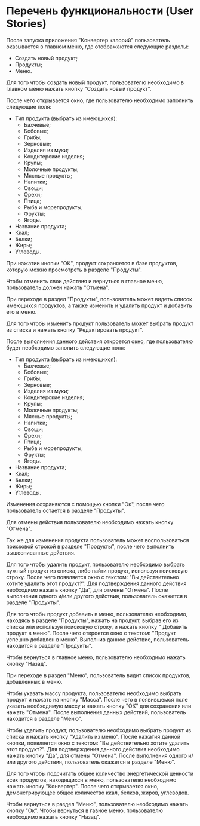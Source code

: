 Перечень функциональности (User Stories)
==========
После запуска приложения "Конвертер калорий" пользователь оказывается в главном меню, где отображаются следующие разделы:
* Создать новый продукт;
* Продукты;
* Меню.

Для того чтобы создать новый продукт, пользователю необходимо в главном меню нажать кнопку "Создать новый продукт".

После чего открывается окно, где пользователю необходимо заполнить следующие поля:
* Тип продукта (выбрать из имеющихся):
  * Бахчевые;
  * Бобовые;
  * Грибы;
  * Зерновые;
  * Изделия из муки;
  * Кондитерские изделия;
  * Крупы;
  * Молочные продукты;
  * Мясные продукты;
  * Напитки;
  * Овощи;
  * Орехи;
  * Птица;
  * Рыба и морепродукты;
  * Фрукты;
  * Ягоды.
* Название продукта;
* Ккал;
* Белки;
* Жиры;
* Углеводы.

При нажатии кнопки "ОК", продукт сохраняется в базе продуктов, которую можно просмотреть в разделе "Продукты".

Чтобы отменить свои действия и вернуться в главное меню, пользователь должен нажать "Отмена".

При переходе в раздел "Продукты", пользователь может видеть список имеющихся продуктов, а также изменить и удалить продукт и добавить его в меню.

Для того чтобы изменить продукт пользователь может выбрать продукт из списка и нажать кнопку "Редактировать продукт". 

После выполнения данного действия откроется окно, где пользователю будет необходимо запонить следующие поля:
* Тип продукта (выбрать из имеющихся):
  * Бахчевые;
  * Бобовые;
  * Грибы;
  * Зерновые;
  * Изделия из муки;
  * Кондитерские изделия;
  * Крупы;
  * Молочные продукты;
  * Мясные продукты;
  * Напитки;
  * Овощи;
  * Орехи;
  * Птица;
  * Рыба и морепродукты;
  * Фрукты;
  * Ягоды.
* Название продукта;
* Ккал;
* Белки;
* Жиры;
* Углеводы.

Изменения сохраняются с помощью кнопки "Ок", после чего пользователь остается в разделе "Продукты".

Для отмены действия пользователю необходимо нажать кнопку "Отмена". 

Так же для изменения продукта пользователь может воспользоваться поисковой строкой в разделе "Продукты", после чего выполнить вышеописанные действия.

Для того чтобы удалить продукт, пользователю необходимо выбрать нужный продукт из списка, либо найти продукт, используя поисковую строку. После чего появляется окно с текстом: "Вы действительно хотите удалить этот продукт?". 
Для подтверждения данного действия необходимо нажать кнопку "Да", для отмены "Отмена". После выполнения одного и/или другого действия, пользователь окажется в разделе "Продукты".

Для того чтобы продукт добавить в меню, пользователю необходимо, находясь в разделе "Продукты", нажать на продукт, выбрав его из списка или используя поисковую строку, и нажать кнопку " Добавить продукт в меню".
После чего откроется окно с текстом: "Продукт успешно добавлен в меню". Выполнив данное действие, пользователь находится в разделе "Продукты".

Чтобы вернуться в главное меню, пользователю необходимо нажать кнопку "Назад".

При переходе в раздел "Меню", пользователь видит список продуктов, добавленных в меню.

Чтобы указать массу продукта, пользователю необходимо выбрать продукт и нажать на кнопку "Масса". После чего в появившемся поле указать необходимую массу и нажать кнопку "ОК" для сохранения или нажать "Отмена".
После выполнения данных действий, пользователь находится в разделе "Меню".

Чтобы удалить продукт, пользователю необходимо выбрать продукт из списка и нажать кнопку "Удалить из меню". После нажатия данной кнопки, появляется окно с текстом: "Вы действительно хотите удалить этот продукт?". Для подтверждения данного действия необходимо нажать кнопку "Да", для отмены "Отмена".
После выполнения одного и/или другого действия, пользователь окажется в разделе "Меню".

Для того чтобы подсчитать общее количество энергетической ценности всех продуктов, находящихся в меню, пользователю необходимо нажать кнопку "Конвертер". После чего открывается окно, демонстрирующее общее количество ккал, белков, жиров, углеводов.

Чтобы вернуться в раздел "Меню", пользователю необходимо нажать кнопку "Ок". Чтобы вернуться в гавное меню, пользователю необходимо нажать кнопку "Назад".
